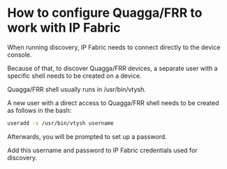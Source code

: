 # How to configure Quagga/FRR to work with IP Fabric

When running discovery, IP Fabric needs to connect directly to the
device console.

Because of that, to discover Quagga/FRR devices, a separate user with a
specific shell needs to be created on a device.

Quagga/FRR shell usually runs in /usr/bin/vtysh.

A new user with a direct access to Quagga/FRR shell needs to be created
as follows in the bash:

``` bash
useradd -s /usr/bin/vtysh username
```

Afterwards, you will be prompted to set up a password.

Add this username and password to IP Fabric credentials used for
discovery.
